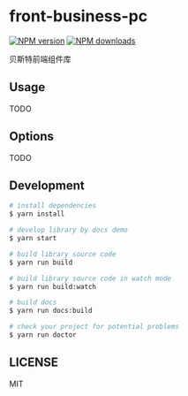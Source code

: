 # front-business-pc

[![NPM version](https://img.shields.io/npm/v/front-business-pc.svg?style=flat)](https://npmjs.org/package/front-business-pc)
[![NPM downloads](http://img.shields.io/npm/dm/front-business-pc.svg?style=flat)](https://npmjs.org/package/front-business-pc)

贝斯特前端组件库

## Usage

TODO

## Options

TODO

## Development

```bash
# install dependencies
$ yarn install

# develop library by docs demo
$ yarn start

# build library source code
$ yarn run build

# build library source code in watch mode
$ yarn run build:watch

# build docs
$ yarn run docs:build

# check your project for potential problems
$ yarn run doctor
```

## LICENSE

MIT
